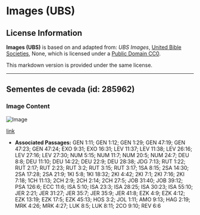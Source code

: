 # Images (UBS)

## License Information

**Images (UBS)** is based on and adapted from: _UBS Images_, [United Bible Societies](https://unitedbiblesocieties.org/), None, which is licensed under a [Public Domain CC0](https://creativecommons.org/public-domain/cc0/).

This markdown version is provided under the same license.



--------------------------------

## Sementes de cevada (id: 285962)

### Image Content

![Image](https://cdn.aquifer.bible/aquifer-content/resources/Media/WEB-0057_barley_seeds.jpg)

[link](https://cdn.aquifer.bible/aquifer-content/resources/Media/WEB-0057_barley_seeds.jpg)

* **Associated Passages:** GEN 1:11; GEN 1:12; GEN 1:29; GEN 47:19; GEN 47:23; GEN 47:24; EXO 9:31; EXO 16:31; LEV 11:37; LEV 11:38; LEV 26:16; LEV 27:16; LEV 27:30; NUM 5:15; NUM 11:7; NUM 20:5; NUM 24:7; DEU 8:8; DEU 11:10; DEU 14:22; DEU 22:9; DEU 28:38; JDG 7:13; RUT 1:22; RUT 2:17; RUT 2:23; RUT 3:2; RUT 3:15; RUT 3:17; 1SA 8:15; 2SA 14:30; 2SA 17:28; 2SA 21:9; 1KI 5:8; 1KI 18:32; 2KI 4:42; 2KI 7:1; 2KI 7:16; 2KI 7:18; 1CH 11:13; 2CH 2:9; 2CH 2:14; 2CH 27:5; JOB 31:40; JOB 39:12; PSA 126:6; ECC 11:6; ISA 5:10; ISA 23:3; ISA 28:25; ISA 30:23; ISA 55:10; JER 2:21; JER 31:27; JER 35:7; JER 35:9; JER 41:8; EZK 4:9; EZK 4:12; EZK 13:19; EZK 17:5; EZK 45:13; HOS 3:2; JOL 1:11; AMO 9:13; HAG 2:19; MRK 4:26; MRK 4:27; LUK 8:5; LUK 8:11; 2CO 9:10; REV 6:6

